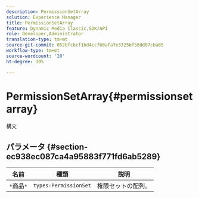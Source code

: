 ```yaml
---
description: PermissionSetArray
solution: Experience Manager
title: PermissionSetArray
feature: Dynamic Media Classic,SDK/API
role: Developer,Administrator
translation-type: tm+mt
source-git-commit: 052bfcbcf1bd4ccf60afa7e3325bf58dd07cba85
workflow-type: tm+mt
source-wordcount: '20'
ht-degree: 30%

---
```



# PermissionSetArray{#permissionsetarray}

構文

## パラメータ {#section-ec938ec087ca4a95883f771fd6ab5289}

| 名前 | 種類 | 説明 |
|---|---|---|
| `*`商品`*` | `types:PermissionSet` | 権限セットの配列。 |

